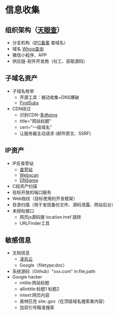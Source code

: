 # 信息收集
## 组织架构（[天眼查](https://www.tianyancha.com/)）
- 分支机构（[IPC备案](https://beian.miit.gov.cn/#/Integrated/recordQuery) 查域名）
- 域名 [Whois查询](https://www.hostinger.com.hk/whois)
- 微信小程序、APP
- 供应链-软件开发商（社工、获取源码）
## 子域名资产
- 子域名枚举
  - 开源工具：被动收集+DNS爆破
  - [FindSubs](https://github.com/wintrysec/FindSubs)
- CDN绕过
  - 识别CDN-[多地ping](https://www.itdog.cn/ping/)
  - title="网站标题"
  - cert="一级域名"
  - 让服务器主动请求 (邮件原文、SSRF)
## IP资产
- IP反查旁站
  - [查旁站](https://chapangzhan.com/)
  - [Webscan](https://c.webscan.cc/)
  - [DNSgrep](https://www.dnsgrep.cn/ip)
- C段资产扫描
- 目标开放的端口服务
- Web指纹（目标使用的开发框架）
- 目录扫描（用于发现备份文件、源码泄露、网站后台）
- 未授权接口
  - 网页js源码搜 location.href 跳转
  - URLFinder工具
## 敏感信息
- 文档信息
  - [凌风云](https://www.lingfengyun.com/)
  - Google（filetype:doc）
- 系统源码（Github）"xxx.com" in:file,path
- Google hacker
  - intitle:网站标题
  - allintitle:标题1 标题2
  - intext:网页内容
  - 奥林匹克 site:.gov（在顶级域名搜索某内容）
  - 加双引号精准搜索